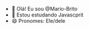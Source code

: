 - 👋 Olá! Eu sou @Mario-Brito
- 🌱 Estou estudando Javascprit
- 😄 Pronomes: Ele/dele


<!---
Mario-Brito/Mario-Brito is a ✨ special ✨ repository because its `README.md` (this file) appears on your GitHub profile.
You can click the Preview link to take a look at your changes.
--->
